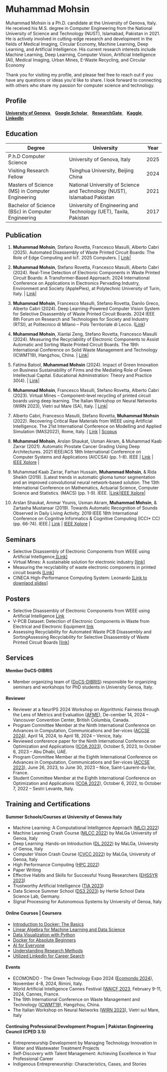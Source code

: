 # Muhammad Mohsin 

Muhammad Mohsin is a Ph.D. candidate at the University of Genova, Italy. He received his M.S. degree in Computer Engineering from the National University of Science and Technology (NUST), Islamabad, Pakistan in 2021. He is actively involved in cutting-edge research and development in the fields of Medical Imaging, Circular Economy, Machine Learning, Deep Learning, and Artificial Intelligence. His current research interests include Machine Learning, Deep Learning, Computer Vision, Artificial Intelligence (AI), Medical Imaging, Urban Mines, E-Waste Recycling, and Circular Economy

Thank you for visiting my profile, and please feel free to reach out if you have any questions or ideas you'd like to share. I look forward to connecting with others who share my passion for computer science and technology. 

## Profile
<p align="left">
  <a href="https://rubrica.unige.it/personale/UEBPUl1r">
    <strong>University of Genova</strong>
  </a>
   &nbsp;&nbsp;
  <a href="https://scholar.google.com/citations?hl=en&user=Ht3LV2kAAAAJ">
    <strong>Google Scholar</strong>
  </a>
  &nbsp;&nbsp;
  <a href="https://www.researchgate.net/profile/Muhammad-Mohsin-51">
    <strong>ResearchGate</strong>
  </a>
  &nbsp;&nbsp;
  <a href="https://www.kaggle.com/mmohsin123">
    <strong>Kaggle</strong>
  </a>
  &nbsp;&nbsp;
  <a href="https://www.linkedin.com/in/engineermohsiin/">
    <strong>LinkedIn</strong>
  </a>
</p>



## Education

Degree | University | Year
---------|----------|---------
 P.h.D Computer Science | University of Genova, Italy | 2025
 Visiting Research Fellow | Tsinghua University, Beijing China | 2024
 Masters of Science (MS) in Computer Engineering  | National University of Science and Technology (NUST), Islamabad Pakistan | 2021
 Bachelor of Science (BSc) in Computer Engineering | University of Engineering and Technology (UET), Taxila, Pakistan  | 2017

## Publication

1.	**Muhammad Mohsin**, Stefano Rovetta, Francesco Masulli, Alberto Cabri (2025). Automated Disassembly of Waste Printed Circuit Boards: The Role of Edge Computing and IoT. 2025 Computers. | [Link](https://www.preprints.org/manuscript/202501.0632/v1)|

2.	**Muhammad Mohsin**, Stefano Rovetta, Francesco Masulli, Alberto Cabri (2024). Real-Time Detection of Electronic Components in Waste Printed Circuit Boards: A Transformer-Based Approach. 2024 International Conference on Applications in Electronics Pervading Industry, Environment and Society (ApplePies), at Polytechnic University of Turin, Italy. | [Link](https://doi.org/10.48550/arXiv.2409.16496)|

3.	**Muhammad Mohsin**, Francesco Masulli, Stefano Rovetta, Danilo Greco, Alberto Cabri (2024). Deep Learning-Powered Computer Vision System for Selective Disassembly of Waste Printed Circuit Boards. 2024 IEEE 8th Forum on Research and Technologies for Society and Industry (RTSI), at Politecnico di Milano – Polo Territoriale di Lecco. ([Link](https://doi.org/10.1109/RTSI61910.2024.10761364))
   
4.	**Muhammad Mohsin**, Xianlai Zeng, Stefano Rovetta, Francesco Masulli (2024). Measuring the Recyclability of Electronic Components to Assist Automatic and Sorting Waste Printed Circuit Boards. The 19th International Conference on Solid Waste Management and Technology (ICWMT19), Hangzhou, China. | [Link](https://doi.org/10.48550/arXiv.2406.16593)|

5.	Fatima Batool, **Muhammad Mohsin** (2024). Impact of Green Innovation on Business Sustainability of Firms and the Mediating Role of Green Intellectual Capital. Educational Administration: Theory and Practice 30(4). | [Link](https://kuey.net/index.php/kuey/article/view/1528)|  

6.	**Muhammad Mohsin**, Francesco Masulli, Stefano Rovetta, Alberto Cabri (2023). Virtual Mines – Component-level recycling of printed circuit boards using deep learning.  The Italian Workshop on Neural Networks (WIRN 2023), Vietri sul Mare (SA), Italy. | [Link](https://doi.org/10.48550/arXiv.2406.17162)|

7.	Alberto Cabri, Francesco Masulli, Stefano Rovetta, **Muhammad Mohsin** (2022). Recovering Critical Raw Materials from WEEE using Artificial Intelligence. The 21st International Conference on Modelling and Applied Simulation (MAS2022), Rome, Italy. | [Link](https://www.cal-tek.eu/proceedings/i3m/2022/mas/023/) | [Scopus](https://www.scopus.com/record/display.uri?eid=2-s2.0-85143196267&origin=resultslist&sort=plf-f&src=s&sid=fca38f588a9cddf552dc92d125d14ca0&sot=b&sdt=b&s=TITLE-ABS-KEY%28Recovering+Critical+Raw+Materials+from+WEEE+using+Artificial+Intelligence%29&sl=88&sessionSearchId=fca38f588a9cddf552dc92d125d14ca0)

8. **Muhammad Mohsin**, Arslan Shaukat, Usman Akram, & Muhammad Kaab Zarrar (2021). Automatic Prostate Cancer Grading Using Deep Architectures. 2021 IEEE/ACS 18th International Conference on Computer Systems and Applications (AICCSA) (pp. 1-8). IEEE | [Link](https://scholar.google.com/citations?view_op=view_citation&hl=en&user=Ht3LV2kAAAAJ&citation_for_view=Ht3LV2kAAAAJ:d1gkVwhDpl0C) | [IEEE Xplore](https://doi.org/10.1109/AICCSA53542.2021.9686869) |

9. Muhammad Kaab Zarrar, Farhan Hussain, **Muhammad Mohsin**, & Rida Sheikh (2019). [Latest trends in automatic glioma tumor segmentation and an improved convolutional neural network-based solution. The 13th International Conference on Mathematics, Actuarial Science, Computer Science and Statistics. (MACS) (pp. 1-9). IEEE. |[Link](https://scholar.google.com/citations?view_op=view_citation&hl=en&user=Ht3LV2kAAAAJ&citation_for_view=Ht3LV2kAAAAJ:u5HHmVD_uO8C)|[IEEE Xplore](https://doi.org/10.1109/MACS48846.2019.9024815)|

10. Arslan Shaukat, Ammar Younis, Usman Akram, **Muhammad Mohsin**, & Zartasha Mustansar (2019). Towards Automatic Recognition of Sounds Observed in Daily Living Activity. 2019 IEEE 18th International Conference on Cognitive Informatics & Cognitive Computing (ICCI* CC) (pp. 66-74). IEEE.| [Link](https://scholar.google.com/citations?view_op=view_citation&hl=en&user=Ht3LV2kAAAAJ&citation_for_view=Ht3LV2kAAAAJ:u-x6o8ySG0sC) | [IEEE Xplore](https://doi.org/10.1109/MACS48846.2019.9024815) |

## Seminars

* Selective Disassembly of Electronic Components from WEEE using Artificial Intelligence<a href= "assets/Seminar-2022.pdf"> [Link] </a>
* Virtual Mines: A sustainable solution for electronic industry <a href= "assets/Seminar-2023.pdf"> [link] </a>
* Measuring the recyclability of waste electronic components in printed circuit boards <a href= "assets/Seminar-2024.pdf"> [Link] </a>
* CINECA High-Performance Computing System: Leonardo <a href= "assets/CINECA-mohsin.pptx"> [Link to downlaod slides] </a>

## Posters

* Selective Disassembly of Electronic Components from WEEE using Artificial Intelligence [Link](http://dx.doi.org/10.13140/RG.2.2.27349.19687)  
* V-PCB Dataset: Detection of Electronic Components in Waste from Electrical and Electronic Equipment [link](http://dx.doi.org/10.13140/RG.2.2.20216.01284)
* Assessing Recyclability for Automated Waste PCB Disassembly and SortingAssessing Recyclability for Selective Disassembly of Waste Printed Circuit Boards <a href= "assets/CSW2024.pdf"> [link] </a>
## Services 

#### Member DoCS-DIBRIS 		

*	Member organizing team of ([DoCS-DIBRIS](https://docs-dibris.github.io/docs/people.html)) responsible for organizing seminars and workshops for PhD students in University Genoa, Italy.
#### Reviewer
*	Reviewer at a NeurIPS 2024 Workshop on Algorithmic Fairness through the Lens of Metrics and Evaluation ([AFME](https://www.afciworkshop.org/afme2024)), De-cember 14, 2024 – Vancouver Convention Center, British Columbia, Canada.
* Program Committee Member at the Ninth International Conference on Advances in Computation, Communications and Ser-vices ([ACCSE 2024](https://www.iaria.org/conferences2024/ACCSE24.html)), April 14, 2024, to April 18, 2024 – Venice, Italy.
* Reviewed conference paper for the Ninth International Conference on Optimization and Applications ([ICOA 2023](https://ieeexplore.ieee.org/xpl/conhome/10308776/proceeding)), October 5, 2023, to October 6, 2023 – Abu Dhabi, UAE.  
*	Program Committee Member at the Eighth International Conference on Advances in Computation, Communications and Ser-vices ([ACCSE 2023](https://www.iaria.org/conferences2023/ACCSE23.html)), June 26, 2023, to June 30, 2023 – Nice, Saint-Laurent-du-Var, France.
*	Student Committee Member at the Eighth International Conference on Optimization and Applications ([ICOA 2022](https://icoa2022.dibris.unige.it/)), October 6, 2022, to October 7, 2022 – Sestri Levante, Italy.

## Training and Certifications

#### Summer Schools/Courses at University of Genova Italy 
- Machine Learning: A Computational Intelligence Approach ([MLCI 2022](https://person.dibris.unige.it/masulli-francesco/didattica/ML-CI-PhD/MLCI-2022.html)) 
- Machine Learning Crash Course ([MLCC 2022](https://malga.unige.it/education/schools/mlcc2022/)) by MaLGa University of Genoa, Italy
- Deep Learning: Hands-on Introduction ([DL 2022](https://malga.unige.it/education/schools/dl2022/)) by MaLGa, University of Genoa, Italy
- Computer Vision Crash Course ([CVCC 2022](https://malga.unige.it/education/schools/cvcc2022/)) by MaLGa, University of Genoa, Italy
- High Performance Computing ([HPC 2022](https://corsi.unige.it/off.f/2022/ins/53405))
- Paper Writing 
- Effective Habits and Skills for Successful Young Researchers ([EHSSYR 2023](https://csse.phd.unige.it/courses))
- Trustworthy Artificial Intelligence ([TIA 2023](https://corsi.unige.it/en/off.f/2023/ins/66571))
- Data Science Summer School ([DS3 2023](https://ds3.ai/)) by Hertie School Data Science Lab, Germany.
- Signal Processing for Autonomous Systems by University of Genoa, Italy

#### Online Courses | Coursera
- [Introduction to Docker: The Basics](https://www.coursera.org/account/accomplishments/verify/W6L52QYFBNN3) 
- [Linear Algebra for Machine Learning and Data Science](https://www.coursera.org/account/accomplishments/verify/AQWS6PNNB8M9)
- [Data Visualization with Python](https://www.coursera.org/account/accomplishments/verify/BVHJB46YJLSA)
- [Docker for Absolute Beginners](https://www.coursera.org/account/accomplishments/verify/GP8BGKNPEGPX)
- [AI for Everyone](https://www.coursera.org/account/accomplishments/verify/JWL6REGRZFR3)
- [Understanding Research Methods](https://www.coursera.org/account/accomplishments/verify/3RKQ2WQR98AS)
- [Utilized LinkedIn for Career Search](https://www.coursera.org/account/accomplishments/verify/5LKV9VM6LYW5)
#### Events 
-  ECOMONDO - The Green Technology Expo 2024 ([Ecomondo 2024](https://www.ecomondo.com/)), November 4-8, 2024, Rimini, Italy.
-  World Artificial Intelligence Cannes Festival ([WAICF 2023](https://www.worldaicannes.com/), February 9-11, 2024, Cannes, France.
- The 19th International Conference on Waste Management and Technology ([ICWMT19](https://www.bcrc.cn/icwmt-eng/col/1642498667703/index.html)), Hangzhou, China.
- The Italian Workshop on Neural Networks ([WIRN 2023](https://www.siren-neural-net.it/wirn-2023/)), Vietri sul Mare, Italy

#### Continuing Professional Development Program | Pakistan Engineering Council (CPED 3.5)
- Entrepreneurship Development by Managing Technology Innovation in Water and Wastewater Treatment Projects
- Self-Discovery with Talent Management: Achieving Excellence in Your Professional Career
- Indigenous Entrepreneurship: Characteristics, Cases, and Stories






   
